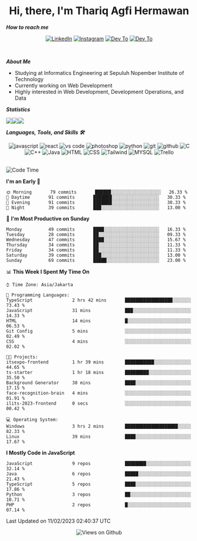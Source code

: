 <div align="center">
  <h1>Hi, there, I'm Thariq Agfi Hermawan</h1>
</div>


***How to reach me***
<p align='center'>
   <a href="https://www.linkedin.com/in/thariqagfihermawan" target="_blank"><img src="https://img.shields.io/badge/LinkedIn-0077B5?style=for-the-badge&logo=linkedin&logoColor=white" alt="LinkedIn"></a>
   <a href="https://www.instagram.com/thoriqagfi" target="_blank"><img src="https://img.shields.io/badge/Instagram-E4405F?style=for-the-badge&logo=instagram&logoColor=white" alt="Instagram"></a>
   <a href="https://medium.com/@thoriq.aghfi60" target="_blank"><img src="https://img.shields.io/badge/Medium-12100E?style=for-the-badge&logo=medium&logoColor=white" alt="Dev To"></a>
   <a href="https://linktr.ee/thoriqagfi" target="_blank"><img src="https://img.shields.io/badge/linktree-1de9b6?style=for-the-badge&logo=linktree&logoColor=white" alt="Dev To"></a>
</p>

<br>

***About Me***
- Studying at Informatics Engineering at Sepuluh Nopember Institute of Technology
- Currently working on Web Development
- Highly interested in Web Development, Development Operations, and Data

***Statistics***

<!-- [![GitHub Streak](http://github-readme-streak-stats.herokuapp.com?user=thoriqagfi&theme=dark)](https://git.io/streak-stats) -->

<div align="center">
  <div style="display: flex;">
    <img src="http://github-readme-streak-stats.herokuapp.com?user=thoriqagfi&theme=chartreuse-dark"/>
    <img src="https://github-readme-stats.vercel.app/api/top-langs/?username=thoriqagfi&layout=compact&&theme=chartreuse-dark&langs_count=8)](https://github.com/thoriqagfi"/>
    <img src="https://github-readme-stats.vercel.app/api?username=thoriqagfi&show_icons=true&theme=chartreuse-dark"/>
  </div>
</div>

<!-- [![Top Langs](https://github-readme-stats.vercel.app/api/top-langs/?username=thoriqagfi&layout=compact&&theme=chartreuse-dark&langs_count=8)](https://github.com/thoriqagfi)
< ![Agfi's GitHub stats](https://github-readme-stats.vercel.app/api?username=thoriqagfi&show_icons=true&theme=chartreuse-dark) -->

***Languages, Tools, and Skills 🛠***

  <div align="center">
    <img src="https://img.shields.io/badge/JavaScript-F7DF1E?style=for-the-badge&logo=javascript&logoColor=black" alt="javascript" />
    <img src="https://img.shields.io/badge/React-61DAFB?style=for-the-badge&logo=react&logoColor=black" alt="react" />
    <img src="https://img.shields.io/badge/vs%20code-007ACC?style=for-the-badge&logo=visual%20studio%20code&logoColor=white" alt="vs code" />
    <img src="https://img.shields.io/badge/adobe%20photoshop-31A8FF?style=for-the-badge&logo=adobe%20photoshop&logoColor=white" alt="photoshop" />
    <img src="https://img.shields.io/badge/python-3776AB?style=for-the-badge&logo=python&logoColor=white" alt="python" />
    <img src="https://img.shields.io/badge/Git-F05032?style=for-the-badge&logo=git&logoColor=white" alt="git" />
    <img src="https://img.shields.io/badge/GitHub-100000?style=for-the-badge&logo=github&logoColor=white" alt="github" />
    <img src="https://img.shields.io/badge/c-%2300599C.svg?style=for-the-badge&logo=c&logoColor=white" alt="C" />
    <img src="https://img.shields.io/badge/c++-%2300599C.svg?style=for-the-badge&logo=c%2B%2B&logoColor=white" alt="C++" />
    <img src="https://img.shields.io/badge/Java-ED8B00?style=for-the-badge&logo=java&logoColor=white" alt="Java"/>
    <img src="https://img.shields.io/badge/HTML5-E34F26?style=for-the-badge&logo=html5&logoColor=white" alt="HTML" />
    <img src="https://img.shields.io/badge/CSS-239120?&style=for-the-badge&logo=css3&logoColor=white" alt ="CSS" />
    <img src="https://img.shields.io/badge/tailwindcss-%2338B2AC.svg?style=for-the-badge&logo=tailwind-css&logoColor=white" alt="Tailwind" />
    <img src="https://img.shields.io/badge/MySQL-00000F?style=for-the-badge&logo=mysql&logoColor=white" alt="MYSQL" />
    <img src="https://img.shields.io/badge/Trello-%23026AA7.svg?style=for-the-badge&logo=Trello&logoColor=white" alt="Trello" />
  </div><br>

<!--START_SECTION:waka-->
![Code Time](http://img.shields.io/badge/Code%20Time-121%20hrs-blue)

**I'm an Early 🐤** 

```text
🌞 Morning       79 commits       ██████░░░░░░░░░░░░░░░░░░░   26.33 % 
🌆 Daytime       91 commits       ███████░░░░░░░░░░░░░░░░░░   30.33 % 
🌃 Evening       91 commits       ███████░░░░░░░░░░░░░░░░░░   30.33 % 
🌙 Night         39 commits       ███░░░░░░░░░░░░░░░░░░░░░░   13.00 % 

```
📅 **I'm Most Productive on Sunday** 

```text
Monday          49 commits       ████░░░░░░░░░░░░░░░░░░░░░   16.33 % 
Tuesday         28 commits       ██░░░░░░░░░░░░░░░░░░░░░░░   09.33 % 
Wednesday       47 commits       ████░░░░░░░░░░░░░░░░░░░░░   15.67 % 
Thursday        34 commits       ██░░░░░░░░░░░░░░░░░░░░░░░   11.33 % 
Friday          34 commits       ██░░░░░░░░░░░░░░░░░░░░░░░   11.33 % 
Saturday        39 commits       ███░░░░░░░░░░░░░░░░░░░░░░   13.00 % 
Sunday          69 commits       █████░░░░░░░░░░░░░░░░░░░░   23.00 % 

```


📊 **This Week I Spent My Time On** 

```text
⌚︎ Time Zone: Asia/Jakarta

💬 Programming Languages: 
TypeScript               2 hrs 42 mins       ██████████████████░░░░░░░   73.43 % 
JavaScript               31 mins             ███░░░░░░░░░░░░░░░░░░░░░░   14.33 % 
HTML                     14 mins             █░░░░░░░░░░░░░░░░░░░░░░░░   06.53 % 
Git Config               5 mins              ░░░░░░░░░░░░░░░░░░░░░░░░░   02.49 % 
CSS                      4 mins              ░░░░░░░░░░░░░░░░░░░░░░░░░   02.02 % 

🐱‍💻 Projects: 
itsexpo-frontend         1 hr 39 mins        ███████████░░░░░░░░░░░░░░   44.65 % 
ts-starter               1 hr 18 mins        █████████░░░░░░░░░░░░░░░░   35.50 % 
Background Generator     38 mins             ████░░░░░░░░░░░░░░░░░░░░░   17.15 % 
face-recognition-brain   4 mins              ░░░░░░░░░░░░░░░░░░░░░░░░░   01.91 % 
ilits-2023-frontend      0 secs              ░░░░░░░░░░░░░░░░░░░░░░░░░   00.42 % 

💻 Operating System: 
Windows                  3 hrs 2 mins        ████████████████████░░░░░   82.33 % 
Linux                    39 mins             ████░░░░░░░░░░░░░░░░░░░░░   17.67 % 

```

**I Mostly Code in JavaScript** 

```text
JavaScript               9 repos             ████████░░░░░░░░░░░░░░░░░   32.14 % 
Java                     6 repos             █████░░░░░░░░░░░░░░░░░░░░   21.43 % 
TypeScript               5 repos             ████░░░░░░░░░░░░░░░░░░░░░   17.86 % 
Python                   3 repos             ██░░░░░░░░░░░░░░░░░░░░░░░   10.71 % 
PHP                      2 repos             █░░░░░░░░░░░░░░░░░░░░░░░░   07.14 % 

```



 Last Updated on 11/02/2023 02:40:37 UTC
<!--END_SECTION:waka-->

<div align="center">
<img src="https://komarev.com/ghpvc/?username=thoriqagfi&color=blue" alt="Views on Github" />
</div>